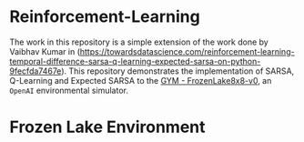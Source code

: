 # Reinforcement-Learning
The work in this repository is a simple extension of the work done by Vaibhav Kumar in (https://towardsdatascience.com/reinforcement-learning-temporal-difference-sarsa-q-learning-expected-sarsa-on-python-9fecfda7467e). This repository demonstrates the implementation of SARSA, Q-Learning and Expected SARSA to the [GYM - FrozenLake8x8-v0](https://gym.openai.com/envs/FrozenLake8x8-v0/), an ```OpenAI``` environmental simulator.

# Frozen Lake Environment 

